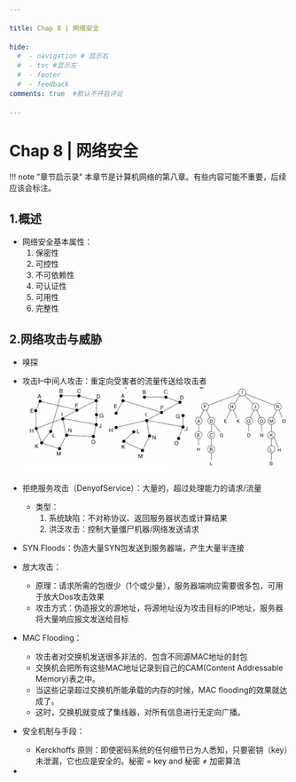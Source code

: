 ```yaml
---

title: Chap 8 | 网络安全

hide:
  #  - navigation # 显示右
  #  - toc #显示左
  #  - footer
  #  - feedback  
comments: true  #默认不开启评论

---
```

<h1 id="欢迎">Chap 8 | 网络安全</h1>
!!! note "章节启示录"
    <!-- === "Tab 1" -->
        <!-- Markdown **content**. -->
    <!-- === "Tab 2"
        More Markdown **content**. -->
    本章节是计算机网络的第八章。有些内容可能不重要，后续应该会标注。

## 1.概述

* 网络安全基本属性：
    1. 保密性
    2. 可控性
    3. 不可依赖性
    4. 可认证性
    5. 可用性
    6. 完整性

## 2.网络攻击与威胁

* 嗅探

* 攻击I–中间人攻击：重定向受害者的流量传送给攻击者      
    ![](./img/137.png)

* 拒绝服务攻击（DenyofService）：大量的，超过处理能力的请求/流量
    * 类型：
        1. 系统缺陷：不对称协议、返回服务器状态或计算结果
        2. 洪泛攻击：控制大量僵尸机器/网络发送请求

* SYN Floods：伪造大量SYN包发送到服务器端，产生大量半连接

* 放大攻击：
    * 原理：请求所需的包很少（1个或少量），服务器端响应需要很多包，可用于放大Dos攻击效果
    * 攻击方式：伪造报文的源地址，将源地址设为攻击目标的IP地址，服务器将大量响应报文发送给目标

* MAC Flooding：
    * 攻击者对交换机发送很多非法的、包含不同源MAC地址的封包
    * 交换机会把所有这些MAC地址记录到自己的CAM(Content Addressable Memory)表之中。
    * 当这些记录超过交换机所能承载的内存的时候，MAC flooding的效果就达成了。
    * 这时，交换机就变成了集线器，对所有信息进行无定向广播。

* 安全机制与手段：
    *  Kerckhoffs 原则：即使密码系统的任何细节已为人悉知，只要密钥（key）未泄漏，它也应是安全的。秘密 = key and  秘密 ≠ 加密算法



* 